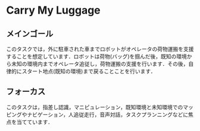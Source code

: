 # Carry My Luggage

## メインゴール
このタスクでは，外に駐車された車までロボットがオペレータの荷物運搬を支援することを想定しています．ロボットは荷物(バッグ)を掴んだ後，既知の環境から未知の環境内までオペレータ追従し，荷物運搬の支援を行います．その後，自律的にスタート地点(既知の環境)まで戻ることことを行います．

## フォーカス
このタスクは，指差し認識，マニピュレーション，既知環境と未知環境でのマッピングやナビゲーション，人追従走行，音声対話，タスクプランニングなどに焦点を当てています．

<!-- 
## セットアップ
- ◯◯◯◯
- ◯◯◯◯

## シナリオ
### a. スタートフェーズ
1. ◯◯◯◯
1. ◯◯◯◯

### b. ◯◯◯◯
1. ◯◯◯◯
1. ◯◯◯◯

### c. ◯◯◯◯
1. ◯◯◯◯
1. ◯◯◯◯

## デウスエクスマキナ
本タスクでは，次のデウスエクスマキナが採用されます．デウスエクスマキナでは該当アクションの点数は入らないが，より簡単な手法でアクションをスキップし，タスクを継続することができます．

| Action | Bypassing |
| --- | --- |
| ◯◯◯◯ | ✓ ◯◯◯◯ <br> ✓ ◯◯◯◯ |
| ◯◯◯◯ | ✓ ◯◯◯◯ <br> ✓ ◯◯◯◯ |

## スコアシート
| Action | Score |
| --- | --- |
| ◯◯◯◯ | 100 |
| ◯◯◯◯ | 100 |
-->
